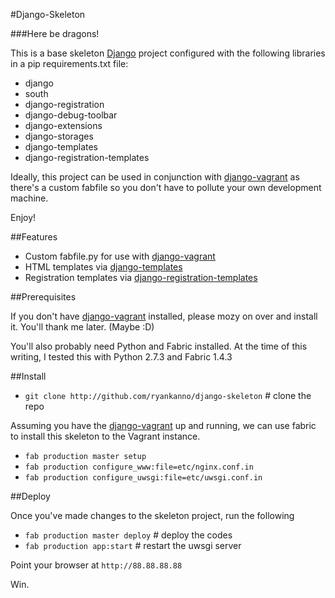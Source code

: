 #Django-Skeleton

###Here be dragons! 

This is a base skeleton [Django](https://www.djangoproject.com/) project
configured with the following libraries in a pip requirements.txt file:

* django
* south
* django-registration
* django-debug-toolbar
* django-extensions
* django-storages
* django-templates
* django-registration-templates

Ideally, this project can be used in conjunction with [django-vagrant](http://github.com/ryankanno/django-vagrant/) 
as there's a custom fabfile so you don't have to pollute your own development
machine.

Enjoy!


##Features 

* Custom fabfile.py for use with [django-vagrant](http://github.com/ryankanno/django-vagrant/)
* HTML templates via [django-templates](http://github.com/ryankanno/django-templates/)
* Registration templates via [django-registration-templates](http://github.com/ryankanno/django-registration-templates)


##Prerequisites

If you don't have [django-vagrant](http://github.com/ryankanno/django-vagrant/)
installed, please mozy on over and install it.  You'll thank me later. (Maybe
:D)

You'll also probably need Python and Fabric installed.  At the time of this
writing, I tested this with Python 2.7.3 and Fabric 1.4.3


##Install

* `git clone http://github.com/ryankanno/django-skeleton` # clone the repo

Assuming you have the [django-vagrant](http://github.com/ryankanno/django-vagrant/)
up and running, we can use fabric to install this skeleton to the Vagrant
instance.

* `fab production master setup` 
* `fab production configure_www:file=etc/nginx.conf.in`
* `fab production configure_uwsgi:file=etc/uwsgi.conf.in`


##Deploy

Once you've made changes to the skeleton project, run the following

* `fab production master deploy` # deploy the codes
* `fab production app:start`     # restart the uwsgi server

Point your browser at `http://88.88.88.88`

Win.
